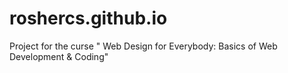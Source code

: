 # roshercs.github.io
Project for the curse " Web Design for Everybody: Basics of Web Development &amp; Coding"
